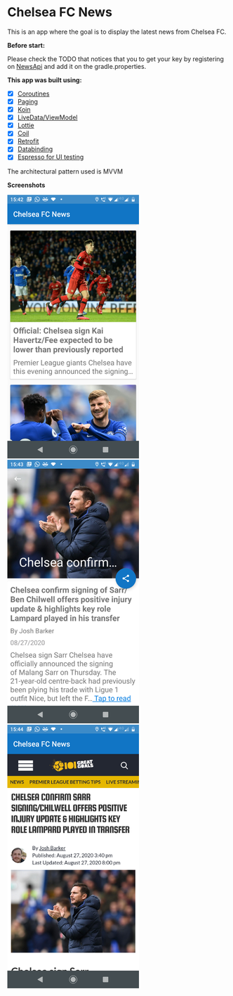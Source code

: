 # **Chelsea FC News**


This is an app where the goal is to display the latest news from Chelsea FC.

**Before start:**

Please check the TODO that notices that you to get your key by registering on [NewsApi](https://newsapi.org/) and add it on the gradle.properties.

**This app was built using:**

- [x] [Coroutines](https://newsapi.org/)
- [x] [Paging](https://developer.android.com/topic/libraries/architecture/paging)
- [x] [Koin](https://github.com/InsertKoinIO/koin)
- [x] [LiveData/ViewModel](https://developer.android.com/topic/libraries/architecture)
- [x] [Lottie](https://github.com/airbnb/lottie-android)
- [x] [Coil](https://coil-kt.github.io/coil/)
- [x] [Retrofit](https://square.github.io/retrofit/)
- [x] [Databinding](https://developer.android.com/topic/libraries/data-binding)
- [x] [Espresso for UI testing](https://developer.android.com/training/testing/espresso)

The architectural pattern used is MVVM

**Screenshots**
<p float="left">
  <img src="/list.png" width="300" />
  <img src="/details.png" width="300" /> 
  <img src="/webview.png" width="300" />
</p>
